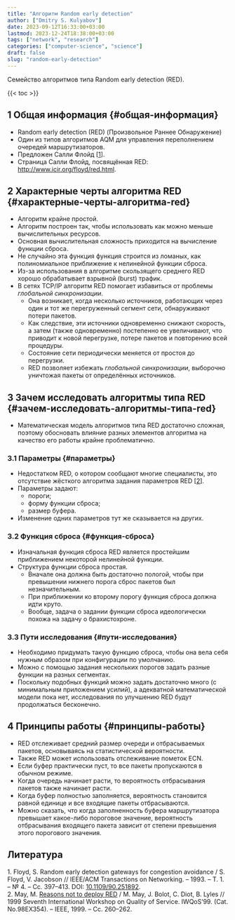 ```yaml
---
title: "Алгоритм Random early detection"
author: ["Dmitry S. Kulyabov"]
date: 2023-09-12T16:33:00+03:00
lastmod: 2023-12-24T18:38:00+03:00
tags: ["network", "research"]
categories: ["computer-science", "science"]
draft: false
slug: "random-early-detection"
---
```


Семейство алгоритмов типа Random early detection (RED).

<!--more-->

{{< toc >}}


## <span class="section-num">1</span> Общая информация {#общая-информация}

-   Random early detection (RED) (Произвольное Раннее Обнаружение)
-   Один из типов алгоритмов AQM для управления переполнением очередей маршрутизаторов.
-   Предложен Салли Флойд [<a href="#citeproc_bib_item_1">1</a>].
-   Страница Салли Флойд, посвящённая RED: <http://www.icir.org/floyd/red.html>.


## <span class="section-num">2</span> Характерные черты алгоритма RED {#характерные-черты-алгоритма-red}

-   Алгоритм крайне простой.
-   Алгоритм построен так, чтобы использовать как можно меньше вычислительных ресурсов.
-   Основная вычислительная сложность приходится на вычисление функции сброса.
-   Не случайно эта функция функция строится из ломаных, как полиномиальное приближение к нелинейной функции сброса.
-   Из-за использования в алгоритме скользящего среднего RED хорошо обрабатывает взрывной (burst) трафик.
-   В сетях TCP/IP алгоритм RED помогает избавиться от проблемы _глобальной синхронизации_.
    -   Она возникает, когда несколько источников, работающих через один и тот же перегруженный сегмент сети, обнаруживают потери пакетов.
    -   Как следствие, эти источники одновременно снижают скорость, а затем (также одновременно) постепенно ее увеличивают, что приводит к новой перегрузке, потере пакетов и повторению всей процедуры.
    -   Состояние сети периодически меняется от простоя до перегрузки.
    -   RED позволяет избежать _глобальной синхронизации_, выборочно уничтожая пакеты от определённых источников.


## <span class="section-num">3</span> Зачем исследовать алгоритмы типа RED {#зачем-исследовать-алгоритмы-типа-red}

-   Математическая модель алгоритмов типа RED достаточно сложная, поэтому обосновать влияние разных элементов алгоритма на качество его работы крайне проблематично.


### <span class="section-num">3.1</span> Параметры {#параметры}

-   Недостатком RED, о котором сообщают многие специалисты, это отсутствие жёсткого алгоритма задания параметров RED [<a href="#citeproc_bib_item_2">2</a>].
-   Параметры задают:
    -   пороги;
    -   форму функции сброса;
    -   размер буфера.
-   Изменение одних параметров тут же сказывается на других.


### <span class="section-num">3.2</span> Функция сброса {#функция-сброса}

-   Изначальная функция сброса RED является простейшим приближением некоторой нелинейной функции.
-   Структура функции сброса простая.
    -   Вначале она должна быть достаточно пологой, чтобы при превышении нижнего порога сброс пакетов был незначительным.
    -   При приближении ко второму порогу функция сброса должна идти круто.
    -   Вообще, задача о задании функции сброса идеологически похожа на задачу о брахистохроне.


### <span class="section-num">3.3</span> Пути исследования {#пути-исследования}

-   Необходимо придумать такую функцию сброса, чтобы она вела себя нужным образом при конфигурации по умолчанию.
-   Можно с помощью задания нескольких порогов задать разные функции на разных сегментах.
-   Поскольку подобных функций можно задать достаточно много (с минимальным приложением усилий), а адекватной математической модели пока нет, исследования по улучшению RED будут продолжаться бесконечно.


## <span class="section-num">4</span> Принципы работы {#принципы-работы}

-   RED отслеживает средний размер очереди и отбрасываемых пакетов, основываясь на статистической вероятности.
-   Также RED может использовать отслеживание пометок ECN.
-   Если буфер практически пуст, то все пакеты пропускаются в обычном режиме.
-   Когда очередь начинает расти, то вероятность отбрасывания пакетов также начинает расти.
-   Когда буфер полностью заполняется, вероятность становится равной единице и все входящие пакеты отбрасываются.
-   Можно сказать, что когда заполненность буфера маршрутизатора превышает какое-либо пороговое значение, вероятность отбрасывания входящего пакета зависит от степени превышения этого порогового значения.

## Литература

<div class="csl-bib-body">
  <div class="csl-entry"><a id="citeproc_bib_item_1"></a>1.	Floyd, S. Random early detection gateways for congestion avoidance / S. Floyd, V. Jacobson // IEEE/ACM Transactions on Networking. – 1993. – Т. 1. – № 4. – Сс. 397–413. DOI: <a href="https://doi.org/10.1109/90.251892">10.1109/90.251892</a>.</div>
  <div class="csl-entry"><a id="citeproc_bib_item_2"></a>2.	May, M. <a href="https://doi.org/10.1109/iwqos.1999.766502">Reasons not to deploy RED</a> / M. May, J. Bolot, C. Diot, B. Lyles // 1999 Seventh International Workshop on Quality of Service. IWQoS’99. (Cat. No.98EX354). – IEEE, 1999. – Сс. 260–262.</div>
</div>
